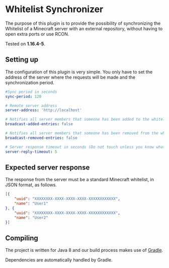 # Whitelist Synchronizer

The purpose of this plugin is to provide the possibility of synchronizing 
the Whitelist of a Minecraft server with an external repository, without 
having to open extra ports or use RCON.

Tested on **1.16.4-5**.

Setting up
----------

The configuration of this plugin is very simple. You only have to set the 
address of the server where the requests will be made and the synchronization 
period.

``` YAML
#Sync period in seconds
sync-period: 120

# Remote server address
server-address: 'http://localhost'

# Notifies all server members that someone has been added to the whitelist
broadcast-added-entries: false

# Notifies all server members that someone has been removed from the whitelist
broadcast-removed-entries: false

# Server response timeout in seconds (Do not touch unless you know what you are doing)
server-reply-timeout: 5
```

Expected server response
------------------------

The response from the server must be a standard Minecraft whitelist, in JSON format, as follows.

``` JSON
[{
    "uuid": "XXXXXXXX-XXXX-XXXX-XXXX-XXXXXXXXXXXX",
    "name": "User1"
}, {
    "uuid": "XXXXXXXX-XXXX-XXXX-XXXX-XXXXXXXXXXXX",
    "name": "User2"
}]
```

Compiling
---------

The project is written for Java 8 and our build process makes use of
[Gradle](http://gradle.org).

Dependencies are automatically handled by Gradle.
